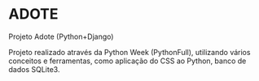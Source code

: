 # ADOTE
Projeto Adote (Python+Django)

Projeto realizado através da Python Week (PythonFull), utilizando vários conceitos e ferramentas, como aplicação do CSS ao Python, banco de dados SQLite3.
